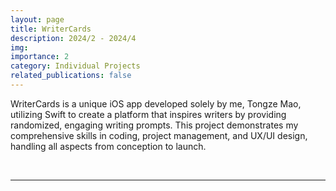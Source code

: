 ```yaml
---
layout: page
title: WriterCards
description: 2024/2 - 2024/4
img:
importance: 2
category: Individual Projects
related_publications: false
---
```


WriterCards is a unique iOS app developed solely by me, Tongze Mao, utilizing Swift to create a platform that inspires writers by providing randomized, engaging writing prompts. This project demonstrates my comprehensive skills in coding, project management, and UX/UI design, handling all aspects from conception to launch.

<br>

---
<!-- 
## WriterCards App - Enhancing Creativity One Card at a Time

#### WriterCards App Overview

<div style="display: flex; justify-content: center; align-items: center; flex-direction: row;">
  <video controls="" width="100%" style="max-height: 600px; max-width: 200px;"> 
    <source src="/assets/img/WriterCards/WriterCardsDemo.mp4" type="video/mp4">
    Your browser does not support the video tag.
  </video>
</div>

**Video Content Summary:**

1. **Navigation**: Explore the three main interfaces: the Home screen, History page, and Edit Topics page.
2. **Interaction**: Demonstrates editing and saving card titles and content, including how non-selected cards become disabled once a card is interacted with.
3. **Dynamic Content**: Shows the app's dynamic background and card refresh feature, ensuring no duplicate cards appear and all cards are shuffled randomly.
4. **Content Management**: Adding and deleting cards, including handling of cards through long-press actions and draggable placements.
5. **Session Persistence**: Verifying that changes persist through app restarts, demonstrating the robustness of data handling.

 <br>

#### Horizontal and Dark Mode Demonstration

<div style="display: flex; justify-content: center; align-items: center; flex-direction: row;">
  <video controls="" width="100%" style="max-height: 600px; max-width: 200px;"> 
    <source src="/assets/img/WriterCards/horizDarkDemo.mp4" type="video/mp4">
    Your browser does not support the video tag.
  </video>
</div>

**Video Content Summary:**

- **Adaptive Layouts**: Showcases the app's responsiveness in horizontal orientation, ensuring a seamless user experience across device orientations.
- **Dark Mode**: Highlights the app’s visual appeal in dark mode, demonstrating the user interface’s adaptability to user preferences for low-light environments.

<br>

### Key Features Demonstrated:

- **Customizable Interface**: Users can freely edit, add, or delete writing prompts, which enhances personalization and user engagement.
- **Interactive Cards**: Each card acts as an interactive button that users can engage with to stimulate creativity and maintain engagement.
- **History and Editing**: Users can revisit and edit past entries, which encourages continuous interaction and content refinement.
- **Dynamic and Engaging UI**: The application's UI dynamically adjusts not only to user interactions but also to system settings like color schemes, ensuring comfort and accessibility.
- **Persistent State Management**: Demonstrates the app's ability to handle user data consistently across sessions, crucial for a seamless user experience.

<br>

---

### Project Background

WriterCards was born out of a desire to combine technology with creative writing to make daily writing exercises both fun and inspiring. The app generates colorful cards with writing prompts that challenge users to think creatively.

<br>

---

### User Story: Breaking the Monotony with Creative Inspiration

**Scenario:** Meet Jordan, a data analyst who spends their days immersed in numbers and routines. Each day feels the same, with the monotony sometimes stifling Jordan's creativity and zest for life. Looking for a way to break the routine and spark some creativity, Jordan discovers the WriterCards app, a platform designed to stimulate the imagination with engaging and randomized writing prompts.

**Solution:** WriterCards provides Jordan with a simple yet effective tool to inject a dose of creativity into everyday life. This app, designed with user-friendliness in mind, uses an interface that randomly generates colorful cards with creative prompts that encourage users to think and write creatively.

<br>

#### App Functionality:

- **Simple and Engaging Interface:** Upon opening the app, Jordan is greeted by the MainContentView with its colorful, randomly generated gradient background, which sets the tone for a creative session.
- **Randomized Creative Prompts:** The app displays six cards, each offering a unique writing prompt derived from a diverse topics library. These prompts are designed to be approachable and inspiring for anyone, regardless of their writing skill level.
- **Interactive Writing Experience:** Jordan selects a card, the "lucky card," which expands to reveal a more detailed prompt and a text editor for immediate writing. This feature allows Jordan to dive straight into writing without any preparation.
- **Dynamic and Refreshing Content:** Every time Jordan returns to the home screen or refreshes the page, new cards are displayed, ensuring a fresh experience with each visit. The app’s dynamic content keeps the experience engaging and unpredictable, perfect for sparking new ideas.
- **Seamless Management of Entries:** Jordan can save writings in a history log, view past entries, or edit them via intuitive navigation between the home, history, and edit screens. This seamless integration ensures that no creative spark is lost.

<br>

**Conclusion:** WriterCards is the ideal solution for anyone like Jordan who seeks a straightforward and enjoyable way to break away from daily monotony and spark creativity. The app's design, focused on ease of use and engaging content, makes it accessible to everyone, encouraging them to explore their creative potential. Jordan now looks forward to these daily writing sessions as a welcome break from the routine, finding joy in the unexpected inspirations that WriterCards brings.

<br>

---

### Development Process

- **Initiation**: Recognized a gap in the market for creative writing tools and conceptualized the WriterCards app.
- **Design and Development**: Utilized SwiftUI to craft a user-friendly interface with dynamic gradient backgrounds that change with each session.
- **Project Management**: Managed the project using Agile methodologies, documenting all phases of development and utilizing tools like Jira and GitHub for tracking changes and maintaining version control.
- **Testing and Iteration**: Conducted comprehensive testing to ensure functionality and refined the app based on user feedback.

<br>

---

### Key Features

- **Dynamic Prompt Generation**: The app randomly selects six prompts from a curated topic library, ensuring a fresh experience with each use.
- **Interactive Writing Sheets**: Users can write directly in the app, with the option to save their work to a history log for later review or editing.
- **Customization and Flexibility**: Allows users to add, edit, or remove prompts, making the app adaptable to their writing needs.

<br>

---

### Conclusion

WriterCards stands as a testament to my ability to ideate, design, and develop a complete software solution solo. It showcases my skills in Swift programming, project management, and creative design, demonstrating my potential as a valuable asset to any software development team. -->
